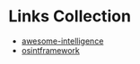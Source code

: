 # Links Collection
* [awesome-intelligence](https://github.com/ARPSyndicate/awesome-intelligence)
* [osintframework](https://osintframework.com/)
